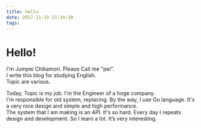 ```yaml
---
title: hello
date: 2017-11-15 21:34:20
tags:
---
```


# Hello!

I'm Jumpei Chikamori. Please Call me "pei".   
I write this blog for studying English.   
Topic are various.   

Today, Topic is my job. I'm the Engineer of a hoge company.   
I'm responsible for old system, replacing. By the way, I use Go language. It's a very nice design and simple and high performance.   
The system that I am making is an API. It's so hard. Every day I repeats design and development. So I learn a lot. It’s very interesting.   
